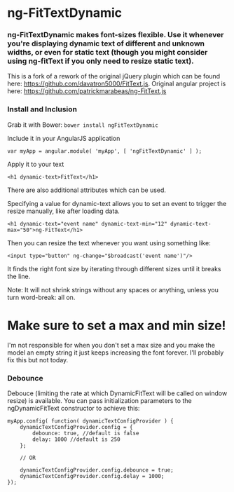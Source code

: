 # ng-FitTextDynamic

### ng-FitTextDynamic makes font-sizes flexible. Use it whenever you're displaying dynamic text of different and unknown widths, or even for static text (though you might consider using ng-fitText if you only need to resize static text).

This is a fork of a rework of the original jQuery plugin which can be found here: https://github.com/davatron5000/FitText.js.
Original angular project is here: https://github.com/patrickmarabeas/ng-FitText.js

### Install and Inclusion

Grab it with Bower: `bower install ngFitTextDynamic`

Include it in your AngularJS application

    var myApp = angular.module( 'myApp', [ 'ngFitTextDynamic' ] );

Apply it to your text

    <h1 dynamic-text>FitText</h1>

There are also additional attributes which can be used.

Specifying a value for dynamic-text allows you to set an event to trigger the resize manually, like after loading data.

    <h1 dynamic-text="event name" dynamic-text-min="12" dynamic-text-max="50">ng-FitText</h1>
Then you can resize the text whenever you want using something like:

    <input type="button" ng-change="$broadcast('event name')"/>
It finds the right font size by iterating through different sizes until it breaks the line.

Note: It will not shrink strings without any spaces or anything, unless you turn word-break: all on.
# Make sure to set a max and min size!
I'm not responsible for when you don't set a max size and you make the model an empty string it just keeps increasing the font forever. I'll probably fix this but not today.

### Debounce

Debouce (limiting the rate at which DynamicFitText will be called on window resize) is available. You can pass initialization parameters to the ngDynamicFitText constructor to achieve this:

    myApp.config( function( dynamicTextConfigProvider ) {
        dynamicTextConfigProvider.config = {
            debounce: true, //default is false
            delay: 1000 //default is 250
        };

        // OR

        dynamicTextConfigProvider.config.debounce = true;
        dynamicTextConfigProvider.config.delay = 1000;
    });
